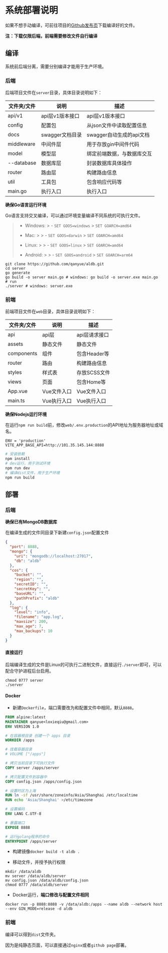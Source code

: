 # 系统部署说明

如果不想手动编译，可前往项目的[Github发布页](https://github.com/qanyue/aldb/releases)下载编译好的文件。

**注：下载仅限后端，前端需要修改文件自行编译**

## 编译

系统前后端分离，需要分别编译才能用于生产环境。

### 后端

后端项目文件在`server`目录，具体目录说明如下：

| 文件夹/文件 | 说明            | 描述                       |
| ----------- | --------------- | -------------------------- |
| api/v1      | api层v1版本接口 | api层v1版本接口            |
| config      | 配置包          | 从json文件中读取配置信息   |
| docs        | swagger文档目录 | swagger自动生成的api文档   |
| middleware  | 中间件层        | 用于存放gin中间件代码      |
| model       | 模型层          | 绑定前端数据，与数据库交互 |
| --database  | 数据库层        | 封装数据库具体操作         |
| router      | 路由层          | 构建路由信息               |
| util        | 工具包          | 包含响应代码等             |
| main.go     | 执行入口        | 执行入口                   |

**确保Go语言运行环境**

Go语言支持交叉编译，可以通过环境变量编译不同系统的可执行文件。

> - Windows:
    >   - `SET GOOS=windows`
          >     `SET GOARCH=amd64`
>
> - Mac:
    >
    >   - `SET GOOS=darwin`
          >     `SET GOARCH=amd64`
>
> - Linux:
    >
    >   - `SET GOOS=linux`
          >     `SET GOARCH=amd64`
>
> - Android:
    >
    >   - `SET GOOS=android`
          >     `SET GOARCH=arm64`

```shell
git clone https://github.com/qanyue/aldb.git
cd server
go generate
go build -o server main.go # windows: go build -o server.exe main.go
# run
./server # windows: server.exe
```

### 前端

前端项目文件在`web`目录，具体目录说明如下：

| 文件夹/文件 | 说明        | 描述          |
| ----------- | ----------- | ------------- |
| api         | api层       | api层请求接口 |
| assets      | 静态文件    | 静态文件      |
| components  | 组件        | 包含Header等  |
| router      | 路由        | 构建路由信息  |
| styles      | 样式表      | 存放SCSS文件  |
| views       | 页面        | 包含Home等    |
| App.vue     | Vue文件入口 | Vue文件入口   |
| main.ts     | Vue执行入口 | Vue执行入口   |

**确保Nodejs运行环境**

在运行`npm run build`前，修改`web/.env.production`的API地址为服务器地址或域名。

```ABAP
ENV = 'production'
VITE_APP_BASE_API=http://101.35.145.144:8888 
```

```bash
# 安装依赖
npm install
# dev运行，用于测试环境
npm run dev
# 编译dist文件，用于生产环境
npm run build
```

<div STYLE="page-break-after: always;"></div>

## 部署

### 后端

**确保已有MongoDB数据库**

在编译生成的文件同目录下新建`config.json`配置文件

```json
{
  "port": 8888,
  "mongo": {
    "uri": "mongodb://localhost:27017",
    "db": "aldb"
  },
  "cos": {
    "bucket": "",
    "region": "",
    "secretID": "",
    "secretKey": "",
    "baseURL": "",
    "pathPrefix": "aldb"
  },
  "log": {
    "level": "info",
    "filename": "app.log",
    "maxsize": 200,
    "max_age": 7,
    "max_backups": 10
  }
}
```

#### 直接运行

后端编译生成的文件是Linux的可执行二进制文件，直接运行`./server`即可，可以配合守护进程后台启用。

```shell
chmod 0777 server
./server
```

<div STYLE="page-break-after: always;"></div>

#### Docker

- 新建`Dockerfile`，端口需要改为和配置文件中相同，默认`8888`。

```dockerfile
FROM alpine:latest
MAINTAINER qanyue<loxieqiu@gmail.com>
ENV VERSION 1.0

# 在容器根目录 创建一个 apps 目录
WORKDIR /apps

# 挂载容器目录
# VOLUME ["/apps"]

# 拷贝当前目录下可执行文件
COPY server /apps/server

# 拷贝配置文件到容器中
COPY config.json /apps/config.json

# 设置时区为上海
RUN ln -sf /usr/share/zoneinfo/Asia/Shanghai /etc/localtime
RUN echo 'Asia/Shanghai' >/etc/timezone

# 设置编码
ENV LANG C.UTF-8

# 暴露端口
EXPOSE 8888

# 运行golang程序的命令
ENTRYPOINT /apps/server
```

- 构建镜像`docker build -t aldb .`

- 移动文件，并授予执行权限

```shell
mkdir /data/aldb
mv server /data/aldb/server
mv config.json /data/aldb/config.json
chmod 0777 /data/aldb/server
```

- Docker运行，**端口修改与配置文件相同**

```shell
docker run -p 8888:8888 -v /data/aldb:/apps --name aldb --network host --env GIN_MODE=release -d aldb
```


<div STYLE="page-break-after: always;"></div>

### 前端

编译可以得到`dist`文件夹。

因为是纯静态页面，可以直接通过`nginx`或者`github page`部署。

